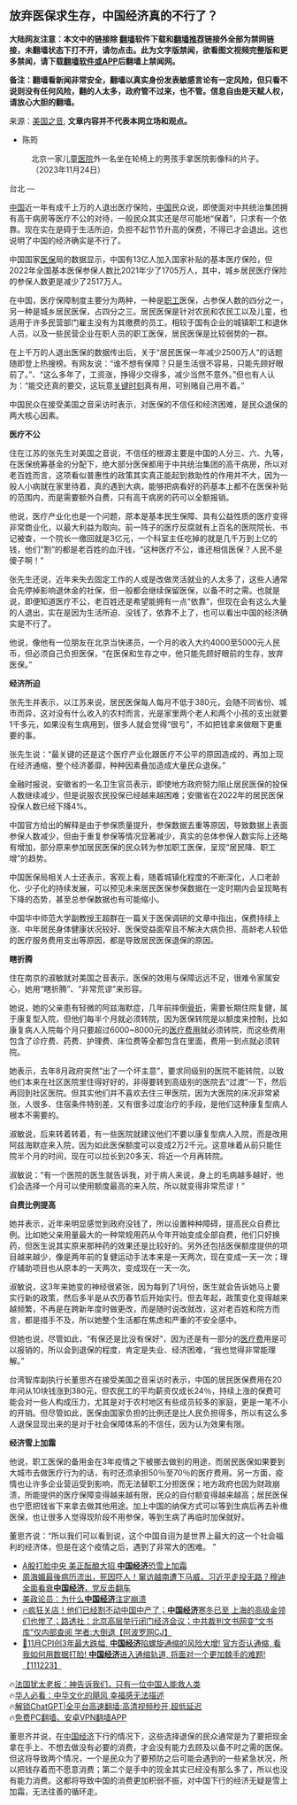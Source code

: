  <!-- 面包屑导航 --> <h2>放弃医保求生存，中国经济真的不行了？</h2> <p class="notice"><b>大陆网友注意：本文中的链接除 <a href="https://github.com/bannedbook/fanqiang" >翻墙</a>软件下载和<a href="https://github.com/killgcd/justmysocks/blob/master/README.md">翻墙推荐</a>链接外全部为禁网链接，未翻墙状态下打不开，请勿点击。此为文字版禁闻，欲看图文视频完整版和更多禁闻，请下载<a href="https://github.com/bannedbook/fanqiang">翻墙软件或APP</a>后翻墙上禁闻网。</p><p>备注：翻墙看新闻非常安全，翻墙以真实身份发表敏感言论有一定风险，但只看不说则没有任何风险，翻的人太多，政府管不过来，也不管。信息自由是天赋人权，请放心大胆的翻墙。</b></p>  <div class="entry"> <p>来源：<a href="https://www.bannedbook.org/bnews/tag/%e7%be%8e%e5%9b%bd%e4%b9%8b%e9%9f%b3/" class="st_tag internal_tag" rel="tag" title="标签 美国之音 下的日志">美国之音</a>, <strong>文章内容并不代表本网立场和观点。</strong></p> <ul> <li> 陈筠 </li> </ul> <figure> <figcaption> 北京一家儿童<a href="https://www.bannedbook.org/bnews/tag/%E5%8C%BB%E9%99%A2/" class="st_tag internal_tag" rel="tag" title="标签 医院 下的日志">医院</a>外一名坐在轮椅上的男孩手拿医院影像科的片子。（2023年11月24日）<br /> </figcaption></figure> <p>台北 —&nbsp;</p> <p><span class='wp_keywordlink_affiliate'><a href="https://www.bannedbook.org/" title="中国" target="_blank">中国</a></span>近一年有成千上万的人退出医疗保险，<a href="https://www.bannedbook.org/bnews/tag/%E4%B8%AD%E5%9B%BD/" class="st_tag internal_tag" rel="tag" title="标签 中国 下的日志">中国</a>民众说，即使面对中共统治集团拥有高干病房等医疗不公的对待，一般民众其实还是尽可能地“保着”，只求有一个依靠。现在实在是碍于生活所迫，负担不起节节升高的保费，不得已才会退出。这也说明了中国的经济确实是不行了。</p> <p>中国国家<a href="https://www.bannedbook.org/bnews/tag/%E5%8C%BB%E4%BF%9D/" class="st_tag internal_tag" rel="tag" title="标签 医保 下的日志">医保</a>局的数据显示，中国有13亿人加入国家补贴的基本医疗保险，但2022年全国基本医保参保人数比2021年少了1705万人，其中，城乡居民医疗保险的参保人数更是减少了2517万人。</p> <p>在中国，医疗保障制度主要分为两种，一种是<a href="https://www.bannedbook.org/bnews/tag/%E8%81%8C%E5%B7%A5/" class="st_tag internal_tag" rel="tag" title="标签 职工 下的日志">职工</a>医保，占参保人数的四分之一，另一种是城乡居民医保，占四分之三。居民医保是针对农民和农民工以及儿童，也适用于许多民营部门雇主没有为其缴费的员工。相较于国有企业的城镇职工和退休人员，以及一些民营企业在职人员的职工医保，居民医保是比较弱势的一群。</p> <p>在上千万的人退出医保的数据传出后，关于“居民医保一年减少2500万人”的话题随即登上热搜榜。有网友说：“谁不想有保障？只是生活很不容易，只能先顾好眼前了。”、“这么多年了，工资涨，挣得少交得多，减少当然不意外。”但也有人认为：“能交还真的要交，这玩意<span class='wp_keywordlink'><a href="https://www.bannedbook.org/forum2/topic151.html" title="关键时刻：李鹏日记" target="_blank">关键时刻</a></span>真有用，可别赌自己用不着。”</p> <p>中国民众在接受美国之音采访时表示，对医保的不信任和经济困难，是民众退保的两大核心因素。</p> <p></p> <p></p> <p><strong>医疗不公</strong></p> <p>住在江苏的张先生对美国之音说，不信任的根源主要是中国的人分三、六、九等，在医保统筹基金的分配下，绝大部分医保都用于中共统治集团的高干病房，所以对老百姓而言，这项看似普惠性的政策其实真正能起到救助性的作用并不大，因为一般人小病就在家里待着，真的遇到大病，能够把病看好的药基本上都不在医保补贴的范围内，而是需要额外自费，只有高干病房的药可以全额报销。</p> <p>他说，医疗产业化也是一个问题，原本是基本民生保障、具有公益性质的医疗变得非常商业化，以最大利益为取向。前一阵子的医疗反腐就有上百名的医院院长、书记被查，一个院长一缴回就是3亿元，一个科室主任吃掉的就是几千万到上亿的钱，他们“割”的都是老百姓的血汗钱，“这种医疗不公，谁还相信医保？人民不是傻子啊！”</p> <p>张先生还说，近年来失去固定工作的人或是改做灵活就业的人太多了，这些人通常会先停掉影响退休金的社保，但一般都会继续保留医保，以备不时之需。也就是说，即便知道医疗不公，老百姓还是希望能拥有一点“依靠”，但现在会有这么大量的人退出，实在是因为生活所迫、没钱了，依靠不上了，也可以看出中国的经济确实是不行了。</p> <p>他说，像他有一位朋友在北京当快递员，一个月的收入大约4000至5000元人民币，但必须自己负担医保，“在医保和生存之中，他只能先顾好眼前的生存，放弃医保。”</p> <p></p> <p></p> <p><strong>经济所迫</strong></p> <p>张先生并表示，以江苏来说，居民医保每人每月不低于380元，会随不同省份、城市而异，这对没有什么收入的农村而言，光是家里两个老人和两个小孩的支出就要1千多元，如果没有生病用到，很多人就会觉得“很亏”，不如把钱拿来做眼下更重要的事。</p>  <p>张先生说：“最关键的还是这个医疗产业化跟医疗不公平的原因造成的，再加上现在经济通缩，整个经济萎靡，种种因素叠加造成大量民众退保。”</p> <p>金融时报说，安徽省的一名卫生官员表示，即使地方政府努力阻止居民医保的投保人数继续减少，但是说服农民投保已经越来越困难；安徽省在2022年的居民医保投保人数已经下降4%。</p> <p>中国官方给出的解释是由于参保质量提升，参保数据去重等原因，导致数据上表面参保人数减少，但由于重复参保等情况显著减少，真实的总体参保人数实际上还略有增加，部分原来参加居民医保的民众转为参加职工医保，呈现“居民降、职工增”的趋势。</p> <p>中国医保局相关人士还表示，客观上看，随着城镇化程度的不断深化，人口老龄化、少子化的持续发展，可以预见未来居民医保参保数据在一定时期内会呈现略有下降的态势，甚至总参保数据也有可能缩小。</p> <p>中国华中师范大学副教授王超群在一篇关于医保调研的文章中指出，保费持续上涨、中年居民身体健康状况较好、医保受益面窄且不解决大病负担、高龄老人较低的医疗服务费用支出等原因，都是导致居民医保退保的原因。</p> <p><strong>瞎折腾</strong></p> <p>住在南京的淑敏就对美国之音表示，医保的效用与保障远远不足，很难令家属安心，她用“瞎折腾”、“非常荒谬”来形容。</p> <p>她说，她的父亲患有轻微的阿兹海默症，几年前摔倒<a href="https://www.bannedbook.org/bnews/tag/%E9%AA%A8%E6%8A%98/" class="st_tag internal_tag" rel="tag" title="标签 骨折 下的日志">骨折</a>，需要长期住院复健，属于康复型入院，但他们每半个月就必须转院，因为医保转院是以额度来控制，比如康复病人入院每个月只要超过6000~8000元的<a href="https://www.bannedbook.org/bnews/tag/%E5%8C%BB%E7%96%97%E8%B4%B9%E7%94%A8/" class="st_tag internal_tag" rel="tag" title="标签 医疗费用 下的日志">医疗费用</a>就必须转院，而这些费用包含了诊疗费、药费、护理费、床位费等全都包含在里面，费用一到点就必须转院。</p> <p>她表示，去年8月政府突然“出了一个坏主意”，要求同级别的医院不能转院，以致他们本来在社区医院里住得好好的，非得要转到高级别的医院去“过渡”一下，然后再回到社区医院。但其实他们并不喜欢去住三甲医院，因为大医院的床况非常紧张，人很多、住宿条件特别差，又有很多过度治疗的手段，是他们这种康复型病人根本不需要的。</p>  <p>淑敏说，后来转着转着，有一些医院就建议他们不要以康复型病人入院，而是改用阿兹海默症来入院，因为如此医保额度可以变成2万2千元。这意味着从前只能住院半个月的时间，现在可以拉长到20多天、将近一个月再转院。</p> <p>淑敏说：“有一个医院的医生就告诉我，对于病人来说，身上的毛病越多越好，他们会选择一个月可以使用额度最高的来入院，所以就变得非常荒谬！”</p> <p><strong>自费比例提高</strong></p> <p>她并表示，近年来明显感觉到政府没钱了，所以设置种种障碍，提高民众自费比例。比如她父亲用量最大的一种常规用药从今年开始变成全部自费，他们只好换药，但医生说其实原来那种药的效果还是比较好的。另外还包括医保额度提供的项目越来越少，像是两年前的复健运动手法本来是一天两次，现在变成一天一次；理疗辅助项目也从原本的一天两次，变成现在一天一次。</p> <p>淑敏说，这3年来她变的神经很紧张，因为每到了1月份，医生就会告诉她马上要实行新的政策，然后多半是从农历春节后开始实行。但去年起，政策变化变得越来越频繁，不再是在跨新年度时做更改，而是随时说改就改，这对老百姓和院方而言，都是措手不及，所以她整个生活都在焦虑和严重的不安全感中。</p> <p>但她也说，尽管如此，“有保还是比没有保好”，因为还是有一部分的<a href="https://www.bannedbook.org/bnews/tag/%E5%8C%BB%E7%96%97%E8%B4%B9/" class="st_tag internal_tag" rel="tag" title="标签 医疗费 下的日志">医疗费</a>用是可以报销的，所以会到退保的程度，肯定是失业、经济困难，“我也觉得非常能理解。”</p> <p>台湾智库副执行长董思齐在接受美国之音采访时表示，中国的居民医保费用在20年间从10块钱涨到380元，但农民工的平均薪资仅成长24％，持续上涨的保费可能会对一些人构成压力，尤其是对于农村地区有些成员较多的家庭，更是一笔不小的开销。但尽管如此，医保由国家负担的比例还是比人民负担得多，所以有这么多人退保显现出来的是对于社会保障体系的不信任，因为认为效果有限。</p> <p><strong>经济雪上加霜</strong></p> <p>他说，职工医保的备用金在3年疫情之下被挪去做别的用途，而居民医保如果要到大城市去做医疗行为的话，有时还须承担50％至70％的医疗费用。另一方面，疫情也让许多企业营运受到影响，而无法替职工分担医保；地方政府也因为财政崩溃，所能提供的医疗保障变得越来越有限，民众的自付额变得越来越高；居民医保也宁愿把钱省下来拿去做其他用途。加上中国的纳保方式可以等到生病后再去补缴医保，也让很多人觉得现阶段不用参保，等到生病了再临时加保就好。</p>  <p>董思齐说：“所以我们可以看到说，这个中国自诩为是世界上最大的这一个社会福利的经济体，但是在这个疫情之后，遇到了非常大的困难。 ”</p> <!--<div id="taboola-mid-1"></div>--><ul class='op-related-articles' title='相关阅读'> <li><a href='https://www.bannedbook.org/bnews/baitai/20231213/1973650.html' target='_blank'>A股打脸中央 美正酝酿大招 <b>中国经济</b>恐雪上加霜</a></li> <li><a href='https://www.bannedbook.org/bnews/comments/20231213/1973490.html' target='_blank'>周海媚最後病历流出，死因吓人！窜访越南遭下马威，习近平走投无路？穆迪全面看衰<b>中国经济</b>，党反击翻车</a></li> <li><a href='https://www.bannedbook.org/bnews/baitai/20231213/1973451.html' target='_blank'>美政论员：为什么<b>中国经济</b>注定崩溃</a></li> <li><a href='https://www.bannedbook.org/bnews/bannedvideo/20231212/1973218.html' target='_blank'>🔥疯狂关店！他们已经割不动中国中产了；<b>中国经济</b>寒冬已至 上海的高级金领们也惨了；路透社：北京高层举行闭门经济会议；中共裁判文书网变“文书库”仅内部查阅 学者:大倒退【阿波罗网CJ】</a></li> <li><a href='https://www.bannedbook.org/bnews/sohnews/20231212/1973155.html' target='_blank'>🚨11月CPI创3年最大跌幅, <b>中国经济</b>陷螺旋通缩的风险大增! 官方否认通缩, 看我如何用数据打脸! <b>中国经济</b>进入通缩轨道, 将面对一个更加棘手的难题!【111223】</a></li> </ul> <p class="texttj"> 🔥<a href="https://www.bannedbook.org/bnews/ssgc/20230219/1850782.html" target="_blank">法国犹太老板：神告诉我们，只有一位中国人能救人类</a><br/> 🔥<a href="https://www.bannedbook.org/bnews/comments/20220220/1694796.html" target="_blank">华人必看：中华文化的飓风 幸福感无法描述</a><br/> 🔥<a href="https://github.com/bannedbook/fanqiang/wiki/V2ray%E6%9C%BA%E5%9C%BA" target="_blank">解锁ChatGPT|全平台高速翻墙:高清视频秒开,超低延迟</a><br/> 🔥<a href="https://github.com/bannedbook/fanqiang/wiki/%E7%A6%81%E9%97%BB%E7%BD%91%E5%AE%89%E5%8D%93%E7%BF%BB%E5%A2%99%E6%96%B0%E9%97%BBAPP" target="_blank">免费PC翻墙、安卓VPN翻墙APP</a><br/> </p><p>董思齐并说，在<a href="https://www.bannedbook.org/bnews/tag/%e4%b8%ad%e5%9b%bd%e7%bb%8f%e6%b5%8e/" class="st_tag internal_tag" rel="tag" title="标签 中国经济 下的日志">中国经济</a>下行的情况下，这些选择退保的民众通常是为了要把现金拿在手上、不想去做没有必要的消费，才会没有能力去顾及以备不时之需的医保。但这将导致两个情况，一个是民众为了要预防之后可能会遇到的一些紧急状况，所以把钱存着而不愿意消费；第二个是手中的现金其实已经没有那么多了，所以也没有能力消费。这都将导致中国的消费更加积弱不振，对中国下行的经济无疑是雪上加霜，无法往善的循环走。</p><a name='sharetosocial'></a> <div style="margin-bottom:5px;padding-bottom:5px;clear:both"> <div id="archive-pix-1" class="banner-ads"> <!-- AuctionX Display platform tag START --> <div id="27602x728x90x621x_ADSLOT1" clicktrack="%%CLICK_URL_ESC%%"></div>  <!-- AuctionX Display platform tag END --> </div> <div id="archive-pix-2" class="banner-ads"> <!-- AuctionX Display platform tag START --> <div id="27556x300x250x621x_ADSLOT1" clicktrack="%%CLICK_URL_ESC%%" style="margin:0 auto;text-align:center"></div>  <!-- AuctionX Display platform tag END --> </div> </div>  <div id="archive-pix-1" class="banner-ads"> <!-- AuctionX Display platform tag START --> <div id="27603x728x90x621x_ADSLOT1" clicktrack="%%CLICK_URL_ESC%%"></div>  <!-- AuctionX Display platform tag END --> </div> </div><!--END ENTRY--> 